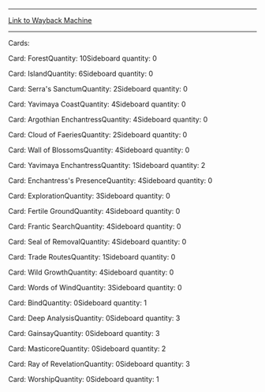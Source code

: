 
---
[Link to Wayback Machine](https://web.archive.org/web/20151220055215/http://magic.wizards.com/en/articles/decks/gabriel-nassif-enchantress-2014-06-10)

[_metadata_:generator]:- "Drupal 7 (http://drupal.org)"
[_metadata_:node]:- "216166"
[_metadata_:publish_date]:- "2014-06-10"
[_metadata_:source]:- "article"
[_metadata_:title]:- "Gabriel Nassif - Enchantress"
[_metadata_:wayback_capture_timestamp]:- "2015-12-20 05:52:15"
[_metadata_:wayback_raw_url]:- "https://web.archive.org/web/20151220055215id_/http://magic.wizards.com/en/articles/decks/gabriel-nassif-enchantress-2014-06-10"
[_metadata_:wayback_url]:- "http://magic.wizards.com/en/articles/decks/gabriel-nassif-enchantress-2014-06-10"
---





Cards: 

Card: ForestQuantity: 10Sideboard quantity: 0 



Card: IslandQuantity: 6Sideboard quantity: 0 



Card: Serra's SanctumQuantity: 2Sideboard quantity: 0 



Card: Yavimaya CoastQuantity: 4Sideboard quantity: 0 



Card: Argothian EnchantressQuantity: 4Sideboard quantity: 0 



Card: Cloud of FaeriesQuantity: 2Sideboard quantity: 0 



Card: Wall of BlossomsQuantity: 4Sideboard quantity: 0 



Card: Yavimaya EnchantressQuantity: 1Sideboard quantity: 2 



Card: Enchantress's PresenceQuantity: 4Sideboard quantity: 0 



Card: ExplorationQuantity: 3Sideboard quantity: 0 



Card: Fertile GroundQuantity: 4Sideboard quantity: 0 



Card: Frantic SearchQuantity: 4Sideboard quantity: 0 



Card: Seal of RemovalQuantity: 4Sideboard quantity: 0 



Card: Trade RoutesQuantity: 1Sideboard quantity: 0 



Card: Wild GrowthQuantity: 4Sideboard quantity: 0 



Card: Words of WindQuantity: 3Sideboard quantity: 0 



Card: BindQuantity: 0Sideboard quantity: 1 



Card: Deep AnalysisQuantity: 0Sideboard quantity: 3 



Card: GainsayQuantity: 0Sideboard quantity: 3 



Card: MasticoreQuantity: 0Sideboard quantity: 2 



Card: Ray of RevelationQuantity: 0Sideboard quantity: 3 



Card: WorshipQuantity: 0Sideboard quantity: 1 




 

 
